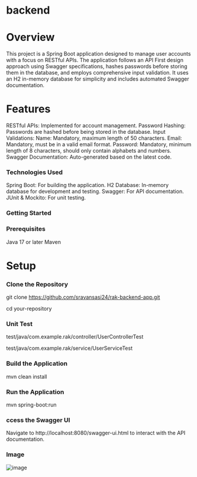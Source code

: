 # backend
# Overview
This project is a Spring Boot application designed to manage user accounts with a focus on RESTful APIs. The application follows an API First design approach using Swagger specifications, hashes passwords before storing them in the database, and employs comprehensive input validation. It uses an H2 in-memory database for simplicity and includes automated Swagger documentation.
# Features
RESTful APIs: Implemented for account management.
Password Hashing: Passwords are hashed before being stored in the database.
Input Validations:
Name: Mandatory, maximum length of 50 characters.
Email: Mandatory, must be in a valid email format.
Password: Mandatory, minimum length of 8 characters, should only contain alphabets and numbers.
Swagger Documentation: Auto-generated based on the latest code.

### Technologies Used

Spring Boot: For building the application.
H2 Database: In-memory database for development and testing.
Swagger: For API documentation.
JUnit & Mockito: For unit testing.

### Getting Started

### Prerequisites
Java 17 or later
Maven

# Setup
### Clone the Repository
git clone https://github.com/sravansasi24/rak-backend-app.git

cd your-repository

### Unit Test 
 test/java/com.example.rak/controller/UserControllerTest

 test/java/com.example.rak/service/UserServiceTest


### Build the Application
mvn clean install

### Run the Application
mvn spring-boot:run

### ccess the Swagger UI
Navigate to http://localhost:8080/swagger-ui.html to interact with the API documentation.

### Image

![image](https://github.com/user-attachments/assets/2cdd1d85-2762-4dd9-ba97-dca8c4305c1f)






